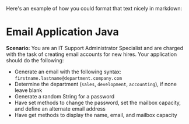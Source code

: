 Here's an example of how you could format that text nicely in markdown:

# Email Application Java

**Scenario:** You are an IT Support Administrator Specialist and are charged with the task of creating email accounts for new hires. Your application should do the following:

- Generate an email with the following syntax: `firstname.lastname@department.company.com`
- Determine the department (`sales`, `development`, `accounting`), if none leave blank
- Generate a random String for a password
- Have set methods to change the password, set the mailbox capacity, and define an alternate email address
- Have get methods to display the name, email, and mailbox capacity
